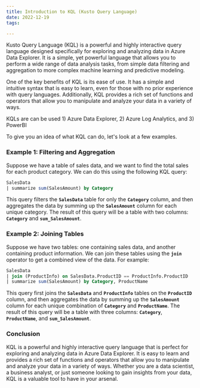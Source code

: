 ```yaml
---
title: Introduction to KQL (Kusto Query Language)
date: 2022-12-19
tags:

---
```


Kusto Query Language (KQL) is a powerful and highly interactive query language designed specifically for exploring and analyzing data in Azure Data Explorer. It is a simple, yet powerful language that allows you to perform a wide range of data analysis tasks, from simple data filtering and aggregation to more complex machine learning and predictive modeling.

One of the key benefits of KQL is its ease of use. It has a simple and intuitive syntax that is easy to learn, even for those with no prior experience with query languages. Additionally, KQL provides a rich set of functions and operators that allow you to manipulate and analyze your data in a variety of ways.

KQLs are can be used 1) Azure Data Explorer, 2) Azure Log Analytics, and 3) PowerBI

To give you an idea of what KQL can do, let's look at a few examples.

### Example 1: Filtering and Aggregation

Suppose we have a table of sales data, and we want to find the total sales for each product category. We can do this using the following KQL query:

```sql
SalesData
| summarize sum(SalesAmount) by Category
```

This query filters the **`SalesData`** table for only the **`Category`** column, and then aggregates the data by summing up the **`SalesAmount`** column for each unique category. The result of this query will be a table with two columns: **`Category`** and **`sum_SalesAmount`**.

### Example 2: Joining Tables

Suppose we have two tables: one containing sales data, and another containing product information. We can join these tables using the **`join`** operator to get a combined view of the data. For example:

```sql
SalesData
| join (ProductInfo) on SalesData.ProductID == ProductInfo.ProductID
| summarize sum(SalesAmount) by Category, ProductName
```

This query first joins the **`SalesData`** and **`ProductInfo`** tables on the **`ProductID`** column, and then aggregates the data by summing up the **`SalesAmount`** column for each unique combination of **`Category`** and **`ProductName`**. The result of this query will be a table with three columns: **`Category`**, **`ProductName`**, and **`sum_SalesAmount`**.

### Conclusion

KQL is a powerful and highly interactive query language that is perfect for exploring and analyzing data in Azure Data Explorer. It is easy to learn and provides a rich set of functions and operators that allow you to manipulate and analyze your data in a variety of ways. Whether you are a data scientist, a business analyst, or just someone looking to gain insights from your data, KQL is a valuable tool to have in your arsenal.

